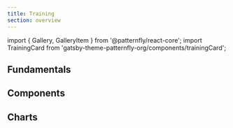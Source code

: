 ```yaml
---
title: Training
section: overview
---
```


import { Gallery, GalleryItem } from '@patternfly/react-core';
import TrainingCard from 'gatsby-theme-patternfly-org/components/trainingCard';

## Fundamentals

<Gallery gutter="md">
  <GalleryItem>
    <TrainingCard
      trainingType="react"
      title="PatternFly React basics"
      level="Beginner"
      time="10 minutes"
      description="Build your first PatternFly component."
      katacodaId="react-basics"
    />
  </GalleryItem>
  <GalleryItem>
    <TrainingCard
      trainingType="react"
      title="Customize PatternFly"
      level="Beginner"
      time="5 minutes"
      description="Learn how to customize components in PatternFly."
      katacodaId="react-customize"
    />
  </GalleryItem>
</Gallery>

## Components
<Gallery gutter="md">
  <GalleryItem>
    <TrainingCard
      trainingType="react-components"
      title="Table component: beginner"
      level="Intermediate"
      time="45 minutes"
      description="Build a React table with pagination."
      katacodaId="table-intro"
    />
  </GalleryItem>
  <GalleryItem>
    <TrainingCard
      trainingType="react-components"
      title="Toolbar component with filter"
      level="Intermediate"
      time="30 minutes"
      description="Build a React toolbar that is filterable."
      katacodaId="toolbar-filter"
    />
  </GalleryItem>
</Gallery>

## Charts

<Gallery gutter="md">
  <GalleryItem>
    <TrainingCard
      trainingType="react-charts"
      title="Area chart"
      level="Beginner"
      time="10 minutes"
      description="Learn how to implement a React area chart."
      katacodaId="area-chart"
    />
  </GalleryItem>
  <GalleryItem>
    <TrainingCard
      trainingType="react-charts"
      title="Bar chart"
      level="Beginner"
      time="10 minutes"
      description="Learn how to implement a React bar chart."
      katacodaId="bar-chart"
    />
  </GalleryItem>
  <GalleryItem>
    <TrainingCard
      trainingType="react-charts"
      title="Bullet chart"
      level="Beginner"
      time="10 minutes"
      description="Learn how to implement a React bullet chart."
      katacodaId="bullet-chart"
    />
  </GalleryItem>
  <GalleryItem>
    <TrainingCard
      trainingType="react-charts"
      title="Donut chart"
      level="Beginner"
      time="10 minutes"
      description="Learn how to implement a React donut chart."
      katacodaId="donut-chart"
    />
  </GalleryItem>
  <GalleryItem>
    <TrainingCard
      trainingType="react-charts"
      title="Donut utilization chart"
      level="Beginner"
      time="12 minutes"
      description="Learn how to implement a React donut utilization chart."
      katacodaId="donut-utilization-chart"
    />
  </GalleryItem>
  <GalleryItem>
    <TrainingCard
      trainingType="react-charts"
      title="Line chart"
      level="Beginner"
      time="10 minutes"
      description="Learn how to implement a React line chart."
      katacodaId="line-chart"
    />
  </GalleryItem>
  <GalleryItem>
    <TrainingCard
      trainingType="react-charts"
      title="Pie chart"
      level="Beginner"
      time="10 minutes"
      description="Learn how to implement a React pie chart."
      katacodaId="pie-chart"
    />
  </GalleryItem>
  <GalleryItem>
    <TrainingCard
      trainingType="react-charts"
      title="Stack chart"
      level="Beginner"
      time="10 minutes"
      description="Learn how to implement a React pie chart."
      katacodaId="stack-chart"
    />
  </GalleryItem>
  <GalleryItem>
    <TrainingCard
      trainingType="react-charts"
      title="Sparkline chart"
      level="Beginner"
      time="12 minutes"
      description="Learn how to implement a React sparkline chart."
      katacodaId="sparkline-chart"
    />
  </GalleryItem>
</Gallery>